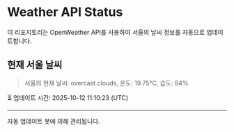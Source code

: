 
# Weather API Status

이 리포지토리는 OpenWeather API를 사용하여 서울의 날씨 정보를 자동으로 업데이트합니다.

## 현재 서울 날씨
> 서울의 현재 날씨: overcast clouds, 온도: 19.75°C, 습도: 84%

⏳ 업데이트 시간: 2025-10-12 11:10:23 (UTC)

---
자동 업데이트 봇에 의해 관리됩니다.
